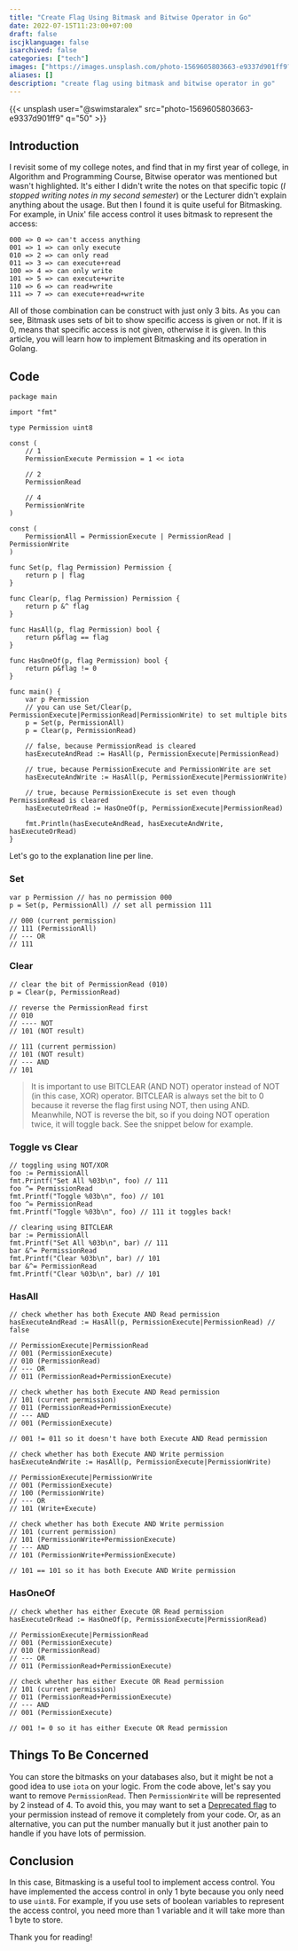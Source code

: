 ```yaml
---
title: "Create Flag Using Bitmask and Bitwise Operator in Go"
date: 2022-07-15T11:23:00+07:00
draft: false
iscjklanguage: false
isarchived: false
categories: ["tech"]
images: ["https://images.unsplash.com/photo-1569605803663-e9337d901ff9?w=1920&q=50"]
aliases: []
description: "create flag using bitmask and bitwise operator in go"
---
```


{{< unsplash user="@swimstaralex" src="photo-1569605803663-e9337d901ff9" q="50" >}}

## Introduction

I revisit some of my college notes, and find that in my first year of college, in Algorithm and Programming Course, Bitwise operator was mentioned but wasn't highlighted. It's either I didn't write the notes on that specific topic (*I stopped writing notes in my second semester*) or the Lecturer didn't explain anything about the usage. But then I found it is quite useful for Bitmasking. For example, in Unix' file access control it uses bitmask to represent the access:

```
000 => 0 => can't access anything
001 => 1 => can only execute
010 => 2 => can only read
011 => 3 => can execute+read
100 => 4 => can only write
101 => 5 => can execute+write
110 => 6 => can read+write
111 => 7 => can execute+read+write
```

All of those combination can be construct with just only 3 bits. As you can see, Bitmask uses sets of bit to show specific access is given or not. If it is 0, means that specific access is not given, otherwise it is given. In this article, you will learn how to implement Bitmasking and its operation in Golang.

## Code

```golang
package main

import "fmt"

type Permission uint8

const (
	// 1
	PermissionExecute Permission = 1 << iota

	// 2
	PermissionRead

	// 4
	PermissionWrite
)

const (
	PermissionAll = PermissionExecute | PermissionRead | PermissionWrite
)

func Set(p, flag Permission) Permission {
	return p | flag
}

func Clear(p, flag Permission) Permission {
	return p &^ flag
}

func HasAll(p, flag Permission) bool {
	return p&flag == flag
}

func HasOneOf(p, flag Permission) bool {
	return p&flag != 0
}

func main() {
	var p Permission
    // you can use Set/Clear(p, PermissionExecute|PermissionRead|PermissionWrite) to set multiple bits
	p = Set(p, PermissionAll)
	p = Clear(p, PermissionRead)

	// false, because PermissionRead is cleared
	hasExecuteAndRead := HasAll(p, PermissionExecute|PermissionRead)

	// true, because PermissionExecute and PermissionWrite are set
	hasExecuteAndWrite := HasAll(p, PermissionExecute|PermissionWrite)

	// true, because PermissionExecute is set even though PermissionRead is cleared
	hasExecuteOrRead := HasOneOf(p, PermissionExecute|PermissionRead)

	fmt.Println(hasExecuteAndRead, hasExecuteAndWrite, hasExecuteOrRead)
}
```

Let's go to the explanation line per line.

### Set

```golang
var p Permission // has no permission 000
p = Set(p, PermissionAll) // set all permission 111

// 000 (current permission)
// 111 (PermissionAll)
// --- OR
// 111
```

### Clear

```golang
// clear the bit of PermissionRead (010)
p = Clear(p, PermissionRead)

// reverse the PermissionRead first
// 010
// ---- NOT
// 101 (NOT result)

// 111 (current permission)
// 101 (NOT result)
// --- AND
// 101
```

> It is important to use BITCLEAR (AND NOT) operator instead of NOT (in this case, XOR) operator.
> BITCLEAR is always set the bit to 0 because it reverse the flag first using NOT, then using AND.
> Meanwhile, NOT is reverse the bit, so if you doing NOT operation twice, it will toggle back.
> See the snippet below for example.

### Toggle vs Clear

```golang
// toggling using NOT/XOR
foo := PermissionAll
fmt.Printf("Set All %03b\n", foo) // 111
foo ^= PermissionRead
fmt.Printf("Toggle %03b\n", foo) // 101
foo ^= PermissionRead
fmt.Printf("Toggle %03b\n", foo) // 111 it toggles back!

// clearing using BITCLEAR
bar := PermissionAll
fmt.Printf("Set All %03b\n", bar) // 111
bar &^= PermissionRead
fmt.Printf("Clear %03b\n", bar) // 101
bar &^= PermissionRead
fmt.Printf("Clear %03b\n", bar) // 101
```

### HasAll

```golang
// check whether has both Execute AND Read permission
hasExecuteAndRead := HasAll(p, PermissionExecute|PermissionRead) // false

// PermissionExecute|PermissionRead
// 001 (PermissionExecute)
// 010 (PermissionRead)
// --- OR
// 011 (PermissionRead+PermissionExecute)

// check whether has both Execute AND Read permission
// 101 (current permission)
// 011 (PermissionRead+PermissionExecute)
// --- AND
// 001 (PermissionExecute)

// 001 != 011 so it doesn't have both Execute AND Read permission

// check whether has both Execute AND Write permission
hasExecuteAndWrite := HasAll(p, PermissionExecute|PermissionWrite)

// PermissionExecute|PermissionWrite
// 001 (PermissionExecute)
// 100 (PermissionWrite)
// --- OR
// 101 (Write+Execute)

// check whether has both Execute AND Write permission
// 101 (current permission)
// 101 (PermissionWrite+PermissionExecute)
// --- AND
// 101 (PermissionWrite+PermissionExecute)

// 101 == 101 so it has both Execute AND Write permission
```

### HasOneOf

```golang
// check whether has either Execute OR Read permission
hasExecuteOrRead := HasOneOf(p, PermissionExecute|PermissionRead)

// PermissionExecute|PermissionRead
// 001 (PermissionExecute)
// 010 (PermissionRead)
// --- OR
// 011 (PermissionRead+PermissionExecute)

// check whether has either Execute OR Read permission
// 101 (current permission)
// 011 (PermissionRead+PermissionExecute)
// --- AND
// 001 (PermissionExecute)

// 001 != 0 so it has either Execute OR Read permission
```

## Things To Be Concerned

You can store the bitmasks on your databases also, but it might be not a good idea to use `iota` on your logic. From the code above, let's say you want to remove `PermissionRead`. Then `PermissionWrite` will be represented by 2 instead of 4. To avoid this, you may want to set a [Deprecated flag](https://cs.opensource.google/go/x/tools/+/master:go/packages/packages.go;l=96-117;drc=db8f89b397771c885c6218de3f383d800d72e62a) to your permission instead of remove it completely from your code. Or, as an alternative, you can put the number manually but it just another pain to handle if you have lots of permission.

## Conclusion

In this case, Bitmasking is a useful tool to implement access control. You have implemented the access control in only 1 byte because you only need to use `uint8`. For example, if you use sets of boolean variables to represent the access control, you need more than 1 variable and it will take more than 1 byte to store.

Thank you for reading!
